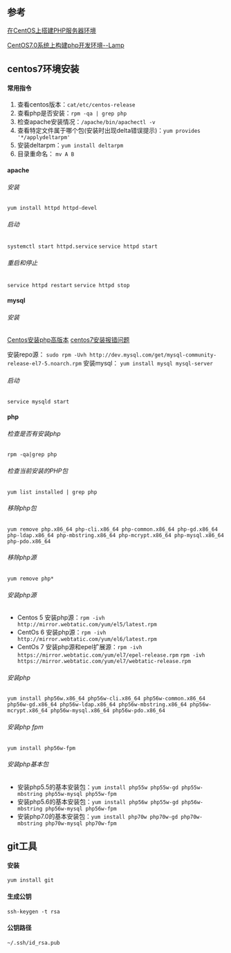 ## 参考

[在CentOS上搭建PHP服务器环境](http://www.cnblogs.com/liulun/p/3535346.html)

[CentOS7.0系统上构建php开发环境--Lamp](http://www.centoscn.com/CentosServer/www/2014/0730/3384.html)

## centos7环境安装

#### 常用指令
1. 查看centos版本：`cat/etc/centos-release`
2. 查看php是否安装：`rpm -qa | grep php`
3. 检查apache安装情况：`/apache/bin/apachectl -v`
4. 查看特定文件属于哪个包(安装时出现delta错误提示)：`yum provides '*/applydeltarpm'`
5. 安装deltarpm：`yum install deltarpm`
6. 目录重命名： `mv A B` 

#### apache
###### 安装
`yum install httpd httpd-devel`
###### 启动
`systemctl start httpd.service`
`service httpd start`
###### 重启和停止
`service httpd restart`
`service httpd stop`


#### mysql
###### 安装
[Centos安装php高版本](http://www.jb51.net/article/83466.htm)
[centos7安装报错问题](http://blog.csdn.net/znb769525443/article/details/51461246)

安装repo源： `sudo rpm -Uvh http://dev.mysql.com/get/mysql-community-release-el7-5.noarch.rpm`
安装mysql： `yum install mysql mysql-server`
###### 启动
`service mysqld start`

#### php
###### 检查是否有安装php
`rpm -qa|grep php`

###### 检查当前安装的PHP包
`yum list installed | grep php`

###### 移除php包
`yum remove php.x86_64 php-cli.x86_64 php-common.x86_64 php-gd.x86_64 php-ldap.x86_64 php-mbstring.x86_64 php-mcrypt.x86_64 php-mysql.x86_64 php-pdo.x86_64`

###### 移除php源
`yum remove php*`

###### 安装php源
- Centos 5 安装php源：`rpm -ivh http://mirror.webtatic.com/yum/el5/latest.rpm`
- CentOs 6 安装php源：`rpm -ivh http://mirror.webtatic.com/yum/el6/latest.rpm`
- CentOs 7 安装php源和epel扩展源：`rpm -ivh https://mirror.webtatic.com/yum/el7/epel-release.rpm`    `rpm -ivh https://mirror.webtatic.com/yum/el7/webtatic-release.rpm`
###### 安装php
`yum install php56w.x86_64 php56w-cli.x86_64 php56w-common.x86_64 php56w-gd.x86_64 php56w-ldap.x86_64 php56w-mbstring.x86_64 php56w-mcrypt.x86_64 php56w-mysql.x86_64 php56w-pdo.x86_64`

###### 安装php fpm
`yum install php56w-fpm`




###### 安装php基本包
- 安装php5.5的基本安装包：`yum install php55w php55w-gd php55w-mbstring php55w-mysql php55w-fpm`
- 安装php5.6的基本安装包：`yum install php56w php55w-gd php56w-mbstring php56w-mysql php56w-fpm`
- 安装php7.0的基本安装包：`yum install php70w php70w-gd php70w-mbstring php70w-mysql php70w-fpm`



## git工具

#### 安装
`yum install git`

#### 生成公钥
`ssh-keygen -t rsa`

#### 公钥路径
`~/.ssh/id_rsa.pub`

